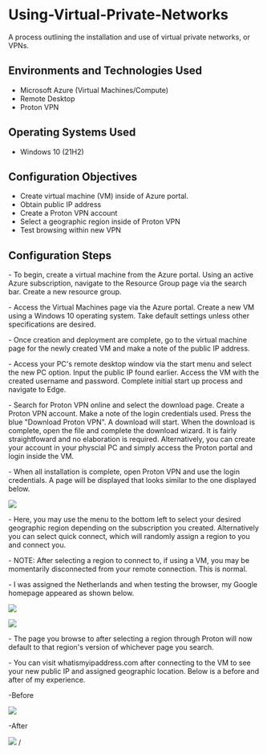 # Using-Virtual-Private-Networks
A process outlining the installation and use of virtual private networks, or VPNs.
<h2>Environments and Technologies Used</h2>

- Microsoft Azure (Virtual Machines/Compute)
- Remote Desktop
- Proton VPN
<p></p>
<h2>Operating Systems Used </h2>

- Windows 10</b> (21H2)

<h2>Configuration Objectives</h2>

- Create virtual machine (VM) inside of Azure portal.
- Obtain public IP address
- Create a Proton VPN account
- Select a geographic region inside of Proton VPN
- Test browsing within new VPN

<h2>Configuration Steps</h2>

<p>
<p>
- To begin, create a virtual machine from the Azure portal. Using an active Azure subscription, navigate to the Resource Group page via the search bar. Create a new resource group. 
<p></p>
- Access the Virtual Machines page via the Azure portal. Create a new VM using a Windows 10 operating system. Take default settings unless other specifications are desired.
<p></p>
- Once creation and deployment are complete, go to the virtual machine page for the newly created VM and make a note of the public IP address.
<p></p>
- Access your PC's remote desktop window via the start menu and select the new PC option. Input the public IP found earlier. Access the VM with the created username and password. Complete initial start up process and navigate to Edge. 
<p></p>
- Search for Proton VPN online and select the download page. Create a Proton VPN account. Make a note of the login credentials used. Press the blue "Download Proton VPN". A download will start. When the download is complete, open the file and complete the download wizard. It is fairly straightfoward and no elaboration is required. Alternatively, you can create your account in your physcial PC and simply access the Proton portal and login inside the VM.
<p></p>
- When all installation is complete, open Proton VPN and use the login credentials. A page will be displayed that looks similar to the one displayed below.
<p></p>
<p></p>
<img src=https://i.imgur.com/YwShlXZ.png
</p>
<p>
- Here, you may use the menu to the bottom left to select your desired geographic region depending on the subscription you created. Alternatively you can select quick connect, which will randomly assign a region to you and connect you. 
</p>
- NOTE: After selecting a region to connect to, if using a VM, you may be momentarily disconnected from your remote connection. This is normal.
<p></p>
- I was assigned the Netherlands and when testing the browser, my Google homepage appeared as shown below.
<p>
<p>
<img src=https://i.imgur.com/qiHMGn1.png</p>
<p>
<img src=https://i.imgur.com/xz9UD8L.png
<p>
<p>  
- The page you browse to after selecting a region through Proton will now default to that region's version of whichever page you search.
</p>
- You can visit whatismyipaddress.com after connecting to the VM to see your new public IP and assigned geographic location. Below is a before and after of my experience.
<p></p>
-Before
<p>
<p>
<img src=https://i.imgur.com/PZgGdyF.png)https://i.imgur.com/PZgGdyF.png</p>  
</p>
<p></p>
-After
<p>
<p>
<img src=https://i.imgur.com/u4dizBQ.png  
</p>
  /
